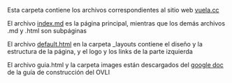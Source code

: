 Esta carpeta contiene los archivos correspondientes al sitio web [vuela.cc](http://vuela.cc)

El archivo [index.md](https://github.com/vuelaendron/vuela/blob/master/docs/index.md) es la página principal, mientras que los demás archivos .md y .html son subpáginas

El archivo [default.html](https://github.com/vuelaendron/vuela/blob/master/docs/_layouts/default.html) en la carpeta _layouts contiene el diseño y la estructura de la página, y el logo y los links de la parte izquierda

El archivo guia.html y la carpeta images están descargados del [google doc](https://docs.google.com/document/d/1_tNY7UK35flxOQ0ZQNhps3qg5j1-PpDxrRWyFFqQm7w/edit) de la guía de construcción del OVLI
